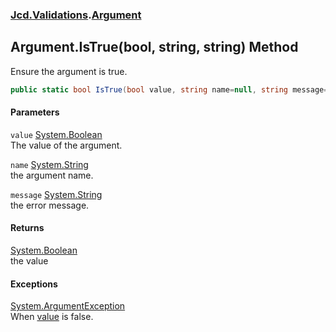 ### [Jcd.Validations](Jcd_Validations.md 'Jcd.Validations').[Argument](Jcd_Validations_Argument.md 'Jcd.Validations.Argument')
## Argument.IsTrue(bool, string, string) Method
Ensure the argument is true.  
```csharp
public static bool IsTrue(bool value, string name=null, string message=null);
```
#### Parameters
<a name='Jcd_Validations_Argument_IsTrue(bool_string_string)_value'></a>
`value` [System.Boolean](https://docs.microsoft.com/en-us/dotnet/api/System.Boolean 'System.Boolean')  
The value of the argument.
  
<a name='Jcd_Validations_Argument_IsTrue(bool_string_string)_name'></a>
`name` [System.String](https://docs.microsoft.com/en-us/dotnet/api/System.String 'System.String')  
the argument name.
  
<a name='Jcd_Validations_Argument_IsTrue(bool_string_string)_message'></a>
`message` [System.String](https://docs.microsoft.com/en-us/dotnet/api/System.String 'System.String')  
the error message.
  
#### Returns
[System.Boolean](https://docs.microsoft.com/en-us/dotnet/api/System.Boolean 'System.Boolean')  
the value
#### Exceptions
[System.ArgumentException](https://docs.microsoft.com/en-us/dotnet/api/System.ArgumentException 'System.ArgumentException')  
When [value](Jcd_Validations_Argument_IsTrue(bool_string_string).md#Jcd_Validations_Argument_IsTrue(bool_string_string)_value 'Jcd.Validations.Argument.IsTrue(bool, string, string).value') is false.
